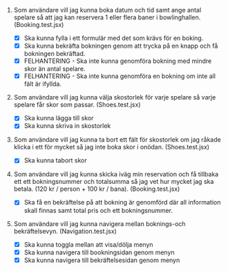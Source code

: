 1. Som användare vill jag kunna boka datum och tid samt ange antal spelare så att jag kan reservera 1 eller flera baner i bowlinghallen. (Booking.test.jsx)

   - [x] Ska kunna fylla i ett formulär med det som krävs för en boking.
   - [x] Ska kunna bekräfta bokningen genom att trycka på en knapp och få bokningen bekräftad.
   - [x] FELHANTERING - Ska inte kunna genomföra bokning med mindre skor än antal spelare.
   - [x] FELHANTERING - Ska inte kunna genomföra en bokning om inte all fält är ifyllda.

2. Som användare vill jag kunna välja skostorlek för varje spelare så varje spelare får skor som passar. (Shoes.test.jsx)

   - [x] Ska kunna lägga till skor
   - [x] Ska kunna skriva in skostorlek

3. Som användare vill jag kunna ta bort ett fält för skostorlek om jag råkade klicka i ett för mycket så jag inte boka skor i onödan. (Shoes.test.jsx)

   - [x] Ska kunna tabort skor

4. Som användare vill jag kunna skicka iväg min reservation och få tillbaka ett ett bokningsnummer och totalsumma så jag vet hur mycket jag ska betala. (120 kr / person + 100 kr / bana). (Booking.test.jsx)

   - [x] Ska få en bekräftelse på att bokning är genomförd där all information skall finnas samt total pris och ett bokningsnummer.

5. Som användare vill jag kunna navigera mellan boknings-och bekräftelsevyn. (Navigation.test.jsx)
   - [x] Ska kunna toggla mellan att visa/dölja menyn
   - [x] Ska kunna navigera till bookningsidan genom menyn
   - [x] Ska kunna navigera till bekräftelsesidan genom menyn
